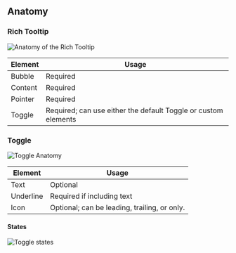 ## Anatomy

### Rich Tooltip

![Anatomy of the Rich Tooltip](/assets/components/rich-tooltip/rich-tooltip-anatomy.png)

| Element          | Usage    |
|------------------|----------|
| Bubble          | Required |
| Content        | Required |
| Pointer          | Required |
| Toggle           | Required; can use either the default Toggle or custom elements |

### Toggle

![Toggle Anatomy](/assets/components/rich-tooltip/default-trigger-anatomy.png)

| Element     | Usage                      |
|-------------|----------------------------|
| Text        | Optional                   |
| Underline   | Required if including text |
| Icon        | Optional; can be leading, trailing, or only. |

#### States

![Toggle states](/assets/components/rich-tooltip/toggle-states.png)

